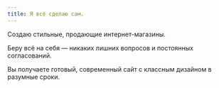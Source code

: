 ```yaml
---
title: Я всё сделаю сам.
---
```


Создаю стильные, продающие интернет-магазины.

Беру всё на себя — никаких лишних вопросов и постоянных согласований.

Вы получаете готовый, современный сайт с классным дизайном в разумные сроки.

